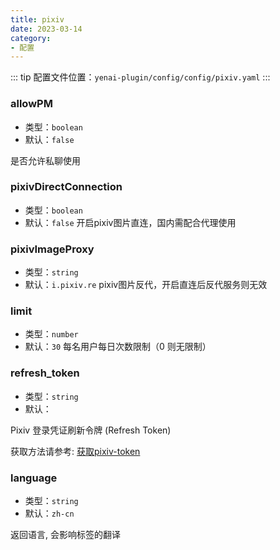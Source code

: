 ```yaml
---
title: pixiv
date: 2023-03-14
category:
- 配置
---
```


::: tip
配置文件位置：`yenai-plugin/config/config/pixiv.yaml`
:::

### allowPM

- 类型：`boolean`
- 默认：`false`

是否允许私聊使用


### pixivDirectConnection
- 类型：`boolean`
- 默认：`false`
开启pixiv图片直连，国内需配合代理使用

### pixivImageProxy
- 类型：`string`
- 默认：`i.pixiv.re`
pixiv图片反代，开启直连后反代服务则无效

### limit
- 类型：`number`
- 默认：`30`
每名用户每日次数限制（0 则无限制）

### refresh_token
- 类型：`string`
- 默认：` `

Pixiv 登录凭证刷新令牌 (Refresh Token)

获取方法请参考: [获取pixiv-token](../help.md#获取pixiv-token)

### language 
- 类型：`string`
- 默认：`zh-cn`

返回语言, 会影响标签的翻译
